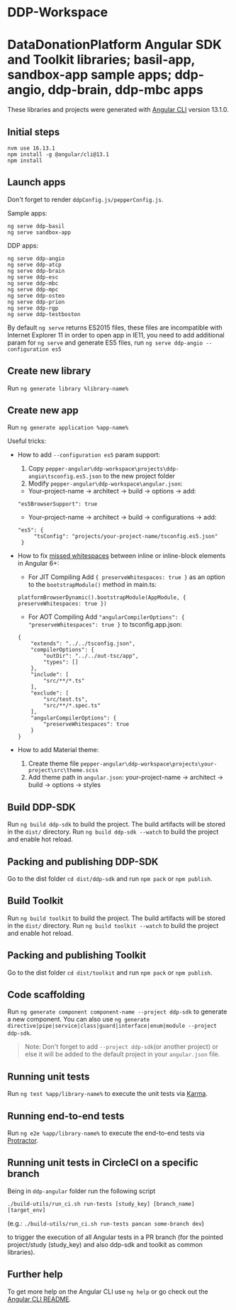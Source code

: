 # DDP-Workspace
# DataDonationPlatform Angular SDK and Toolkit libraries; basil-app, sandbox-app sample apps; ddp-angio, ddp-brain, ddp-mbc apps

These libraries and projects were generated with [Angular CLI](https://github.com/angular/angular-cli) version 13.1.0.

## Initial steps
```
nvm use 16.13.1
npm install -g @angular/cli@13.1
npm install
```
## Launch apps

Don't forget to render `ddpConfig.js/pepperConfig.js`.

Sample apps:
```
ng serve ddp-basil
ng serve sandbox-app
```

DDP apps:
```
ng serve ddp-angio
ng serve ddp-atcp
ng serve ddp-brain
ng serve ddp-esc
ng serve ddp-mbc
ng serve ddp-mpc
ng serve ddp-osteo
ng serve ddp-prion
ng serve ddp-rgp
ng serve ddp-testboston
```

By default `ng serve` returns ES2015 files, these files are incompatible with Internet Explorer 11 in order to open app in IE11, you need to add additional param for `ng serve` and generate ES5 files, run `ng serve ddp-angio --configuration es5`

## Create new library

Run `ng generate library %library-name%`

## Create new app

Run `ng generate application %app-name%`

Useful tricks:
- How to add `--configuration es5` param support:
	1. Copy `pepper-angular\ddp-workspace\projects\ddp-angio\tsconfig.es5.json` to the new project folder
	2. Modify `pepper-angular\ddp-workspace\angular.json`:
   	- Your-project-name -> architect -> build -> options -> add:
   ```
   "es5BrowserSupport": true
   ```
  	 - Your-project-name -> architect -> build -> configurations -> add:
   ```
   "es5": {
    	"tsConfig": "projects/your-project-name/tsconfig.es5.json"
    }
   ```

- How to fix [missed whitespaces](https://github.com/angular/angular/issues/21049 "missed whitespaces") between inline or inline-block elements in Angular 6+:
	- For JIT Compiling
	Add `{ preserveWhitespaces: true }` as an option to the `bootstrapModule()` method in main.ts:
	```
	platformBrowserDynamic().bootstrapModule(AppModule, { preserveWhitespaces: true })
	```
	- For AOT Compiling
	Add `"angularCompilerOptions": { "preserveWhitespaces": true }` to tsconfig.app.json:
	```
	{
		"extends": "../../tsconfig.json",
		"compilerOptions": {
			"outDir": "../../out-tsc/app",
			"types": []
		},
		"include": [
			"src/**/*.ts"
		],
		"exclude": [
			"src/test.ts",
			"src/**/*.spec.ts"
		],
		"angularCompilerOptions": {
			"preserveWhitespaces": true
		}
	}
	```

- How to add Material theme:
	1. Create theme file `pepper-angular\ddp-workspace\projects\your-project\src\theme.scss`
	2. Add theme path in `angular.json`: your-project-name -> architect -> build -> options -> styles

## Build DDP-SDK

Run `ng build ddp-sdk` to build the project. The build artifacts will be stored in the `dist/` directory.
Run `ng build ddp-sdk --watch` to build the project and enable hot reload.

## Packing and publishing DDP-SDK

Go to the dist folder `cd dist/ddp-sdk` and run `npm pack` or `npm publish`.

## Build Toolkit

Run `ng build toolkit` to build the project. The build artifacts will be stored in the `dist/` directory.
Run `ng build toolkit --watch` to build the project and enable hot reload.

## Packing and publishing Toolkit

Go to the dist folder `cd dist/toolkit` and run `npm pack` or `npm publish`.

## Code scaffolding

Run `ng generate component component-name --project ddp-sdk` to generate a new component. You can also use `ng generate directive|pipe|service|class|guard|interface|enum|module --project ddp-sdk`.
> Note: Don't forget to add `--project ddp-sdk`(or another project) or else it will be added to the default project in your `angular.json` file.

## Running unit tests

Run `ng test %app/library-name%` to execute the unit tests via [Karma](https://karma-runner.github.io).

## Running end-to-end tests

Run `ng e2e %app/library-name%` to execute the end-to-end tests via [Protractor](http://www.protractortest.org/).

## Running unit tests in CircleCI on a specific branch

Being in `ddp-angular` folder run the following script 

`./build-utils/run_ci.sh run-tests [study_key] [branch_name] [target_env]`

(e.g.: `./build-utils/run_ci.sh run-tests pancan some-branch dev`)

to trigger the execution of all Angular tests in a PR branch
(for the pointed project/study (study_key) and also ddp-sdk and toolkit as common libraries).

## Further help

To get more help on the Angular CLI use `ng help` or go check out the [Angular CLI README](https://github.com/angular/angular-cli/blob/master/README.md).
